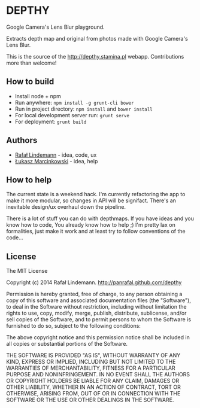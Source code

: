 DEPTHY
======

Google Camera's Lens Blur playground.

Extracts depth map and original from photos made with Google Camera's Lens Blur.

This is the source of the http://depthy.stamina.pl webapp. Contributions more than welcome!

## How to build

- Install node + npm
- Run anywhere: `npm install -g grunt-cli bower`
- Run in project directory: `npm install` and `bower install`
- For local development server run: `grunt serve`
- For deployment: `grunt build`

## Authors

- [Rafał Lindemann](http://www.stamina.pl/) - idea, code, ux
- [Łukasz Marcinkowski](http://th7.org/) - idea, help

## How to help

The current state is a weekend hack. I'm currently refactoring the app to make it more modular,
so changes in API will be signifact. There's an inevitable design/ux overhaul down the pipeline.

There is a lot of stuff you can do with depthmaps. If you have ideas and you know how to code,
You already know how to help ;) I'm pretty lax on formalities, just make it work and at least 
try to follow conventions of the code...

## License

The MIT License

Copyright (c) 2014 Rafał Lindemann. http://panrafal.github.com/depthy

Permission is hereby granted, free of charge, to any person obtaining a copy
of this software and associated documentation files (the "Software"), to deal
in the Software without restriction, including without limitation the rights
to use, copy, modify, merge, publish, distribute, sublicense, and/or sell
copies of the Software, and to permit persons to whom the Software is
furnished to do so, subject to the following conditions:

The above copyright notice and this permission notice shall be included in
all copies or substantial portions of the Software.

THE SOFTWARE IS PROVIDED "AS IS", WITHOUT WARRANTY OF ANY KIND, EXPRESS OR
IMPLIED, INCLUDING BUT NOT LIMITED TO THE WARRANTIES OF MERCHANTABILITY,
FITNESS FOR A PARTICULAR PURPOSE AND NONINFRINGEMENT. IN NO EVENT SHALL THE
AUTHORS OR COPYRIGHT HOLDERS BE LIABLE FOR ANY CLAIM, DAMAGES OR OTHER
LIABILITY, WHETHER IN AN ACTION OF CONTRACT, TORT OR OTHERWISE, ARISING FROM,
OUT OF OR IN CONNECTION WITH THE SOFTWARE OR THE USE OR OTHER DEALINGS IN
THE SOFTWARE.

